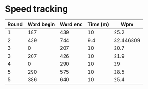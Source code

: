 Speed tracking
==============

Round  | Word begin | Word end | Time (m)| Wpm
-------|------------|----------|---------|----------
1      | 187        | 439      | 10      | 25.2
2      | 439        | 744      | 9.4     | 32.446809
3      |   0        | 207      | 10      | 20.7
3      | 207        | 426      | 10      | 21.9
4      |   0        | 290      | 10      | 29
5      | 290        | 575      | 10      | 28.5
5      | 386        | 640      | 10      | 25.4



